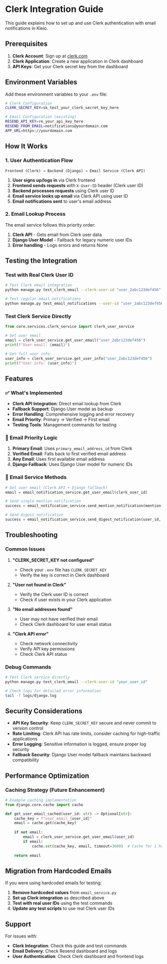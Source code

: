 # Clerk Integration Guide

This guide explains how to set up and use Clerk authentication with email notifications in Kleio.

## Prerequisites

1. **Clerk Account**: Sign up at [clerk.com](https://clerk.com)
2. **Clerk Application**: Create a new application in Clerk dashboard
3. **API Keys**: Get your Clerk secret key from the dashboard

## Environment Variables

Add these environment variables to your `.env` file:

```bash
# Clerk Configuration
CLERK_SECRET_KEY=sk_test_your_clerk_secret_key_here

# Email Configuration (existing)
RESEND_API_KEY=re_your_api_key_here
RESEND_FROM_EMAIL=notifications@yourdomain.com
APP_URL=https://yourdomain.com
```

## How It Works

### 1. User Authentication Flow
```
Frontend (Clerk) → Backend (Django) → Email Service (Clerk API)
```

1. **User signs up/logs in** via Clerk frontend
2. **Frontend sends requests** with `X-User-ID` header (Clerk user ID)
3. **Backend processes requests** using Clerk user ID
4. **Email service looks up email** via Clerk API using user ID
5. **Email notifications sent** to user's email address

### 2. Email Lookup Process
The email service follows this priority order:

1. **Clerk API** - Gets email from Clerk user data
2. **Django User Model** - Fallback for legacy numeric user IDs
3. **Error handling** - Logs errors and returns None

## Testing the Integration

### Test with Real Clerk User ID

```bash
# Test Clerk email integration
python manage.py test_clerk_email --clerk-user-id "user_2abc123def456" --keyword "python"

# Test regular email notifications
python manage.py test_email_notifications --user-id "user_2abc123def456" --keyword "django"
```

### Test Clerk Service Directly

```python
from core.services.clerk_service import clerk_user_service

# Get user email
email = clerk_user_service.get_user_email("user_2abc123def456")
print(f"User email: {email}")

# Get full user info
user_info = clerk_user_service.get_user_info("user_2abc123def456")
print(f"User info: {user_info}")
```

## Features

### ✅ What's Implemented

- **Clerk API Integration**: Direct email lookup from Clerk
- **Fallback Support**: Django User model as backup
- **Error Handling**: Comprehensive logging and error recovery
- **Email Priority**: Primary → Verified → First email
- **Testing Tools**: Management commands for testing

### 🔧 Email Priority Logic

1. **Primary Email**: Uses `primary_email_address_id` from Clerk
2. **Verified Email**: Falls back to first verified email address
3. **Any Email**: Uses first available email address
4. **Django Fallback**: Uses Django User model for numeric IDs

### 📧 Email Service Methods

```python
# Get user email (Clerk API + Django fallback)
email = email_notification_service.get_user_email(clerk_user_id)

# Send single mention notification
success = email_notification_service.send_mention_notification(mention)

# Send digest notification
success = email_notification_service.send_digest_notification(user_id, mentions=mentions)
```

## Troubleshooting

### Common Issues

1. **"CLERK_SECRET_KEY not configured"**
   - Check your `.env` file has `CLERK_SECRET_KEY`
   - Verify the key is correct in Clerk dashboard

2. **"User not found in Clerk"**
   - Verify the Clerk user ID is correct
   - Check if user exists in your Clerk application

3. **"No email addresses found"**
   - User may not have verified their email
   - Check Clerk dashboard for user email status

4. **"Clerk API error"**
   - Check network connectivity
   - Verify API key permissions
   - Check Clerk API status

### Debug Commands

```bash
# Test Clerk service directly
python manage.py test_clerk_email --clerk-user-id "your_user_id"

# Check logs for detailed error information
tail -f logs/django.log
```

## Security Considerations

- **API Key Security**: Keep `CLERK_SECRET_KEY` secure and never commit to version control
- **Rate Limiting**: Clerk API has rate limits, consider caching for high-traffic applications
- **Error Logging**: Sensitive information is logged, ensure proper log security
- **Fallback Security**: Django User model fallback maintains backward compatibility

## Performance Optimization

### Caching Strategy (Future Enhancement)

```python
# Example caching implementation
from django.core.cache import cache

def get_user_email_cached(user_id: str) -> Optional[str]:
    cache_key = f"user_email_{user_id}"
    email = cache.get(cache_key)
    
    if not email:
        email = clerk_user_service.get_user_email(user_id)
        if email:
            cache.set(cache_key, email, timeout=3600)  # Cache for 1 hour
    
    return email
```

## Migration from Hardcoded Emails

If you were using hardcoded emails for testing:

1. **Remove hardcoded values** from `email_service.py`
2. **Set up Clerk integration** as described above
3. **Test with real user IDs** using the test commands
4. **Update any test scripts** to use real Clerk user IDs

## Support

For issues with:
- **Clerk Integration**: Check this guide and test commands
- **Email Delivery**: Check Resend dashboard and logs
- **User Authentication**: Check Clerk dashboard and frontend logs 